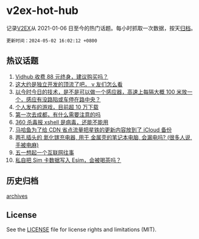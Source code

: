 # v2ex-hot-hub

 记录[V2EX](https://www.v2ex.com/)从 2021-01-06 日至今的热门话题。每小时抓取一次数据，按天[归档](archives)。

`更新时间：2024-05-02 16:02:12 +0800`

## 热议话题

1. [Vidhub 收费 88 元终身，建议购买吗？](https://www.v2ex.com/t/1037297)
1. [这大约是独立开发的顶流了吧， v 友们怎么看](https://www.v2ex.com/t/1037345)
1. [以今时今日的技术，是不是可以做一个感应器，高速上每隔大概 100 米放一个，感应有没路陷或车停在路中央？](https://www.v2ex.com/t/1037288)
1. [个人发布的游戏，目前超 10 万下载](https://www.v2ex.com/t/1037317)
1. [第一次去成都，有什么需要注意的吗](https://www.v2ex.com/t/1037347)
1. [360 杀毒报 xshell 是病毒，还能不能用](https://www.v2ex.com/t/1037287)
1. [马哈鱼为了给 CDN 省点流量把星铁的更新内容放到了 iCloud 备份](https://www.v2ex.com/t/1037321)
1. [两孔插头的 氮化镓充电器, 用于 金属壳的笔记本电脑, 会漏电吗? (很多人说, 手被电麻)](https://www.v2ex.com/t/1037355)
1. [五一想起一个互联网往事](https://www.v2ex.com/t/1037275)
1. [私自把 Sim 卡数据写入 Esim，会被喝茶吗？](https://www.v2ex.com/t/1037334)

## 历史归档

[archives](archives)

## License

See the [LICENSE](LICENSE) file for license rights and limitations (MIT).
